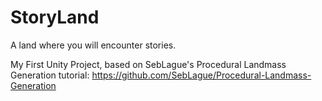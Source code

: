 # StoryLand

A land where you will encounter stories.

My First Unity Project, based on SebLague's Procedural Landmass Generation tutorial: https://github.com/SebLague/Procedural-Landmass-Generation
